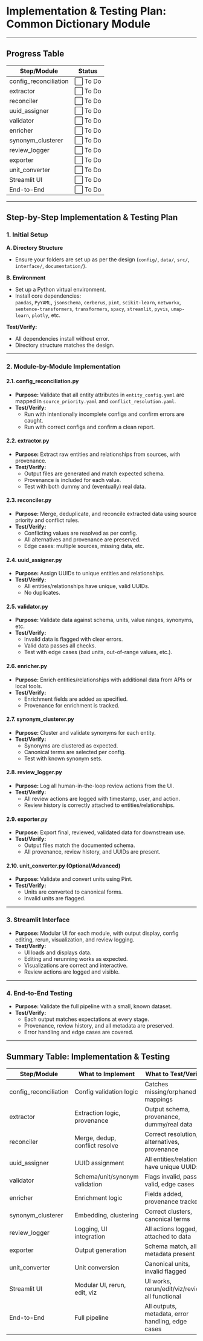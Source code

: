 # Implementation & Testing Plan: Common Dictionary Module

---

## Progress Table

| Step/Module           | Status   |
|-----------------------|----------|
| config_reconciliation | ⬜ To Do  |
| extractor             | ⬜ To Do  |
| reconciler            | ⬜ To Do  |
| uuid_assigner         | ⬜ To Do  |
| validator             | ⬜ To Do  |
| enricher              | ⬜ To Do  |
| synonym_clusterer     | ⬜ To Do  |
| review_logger         | ⬜ To Do  |
| exporter              | ⬜ To Do  |
| unit_converter        | ⬜ To Do  |
| Streamlit UI          | ⬜ To Do  |
| End-to-End            | ⬜ To Do  |

---

## Step-by-Step Implementation & Testing Plan

### 1. Initial Setup

**A. Directory Structure**
- Ensure your folders are set up as per the design (`config/`, `data/`, `src/`, `interface/`, `documentation/`).

**B. Environment**
- Set up a Python virtual environment.
- Install core dependencies:  
  `pandas`, `PyYAML`, `jsonschema`, `cerberus`, `pint`, `scikit-learn`, `networkx`, `sentence-transformers`, `transformers`, `spacy`, `streamlit`, `pyvis`, `umap-learn`, `plotly`, etc.

**Test/Verify:**  
- All dependencies install without error.
- Directory structure matches the design.

---

### 2. Module-by-Module Implementation

#### 2.1. config_reconciliation.py
- **Purpose:** Validate that all entity attributes in `entity_config.yaml` are mapped in `source_priority.yaml` and `conflict_resolution.yaml`.
- **Test/Verify:**
  - Run with intentionally incomplete configs and confirm errors are caught.
  - Run with correct configs and confirm a clean report.

#### 2.2. extractor.py
- **Purpose:** Extract raw entities and relationships from sources, with provenance.
- **Test/Verify:**
  - Output files are generated and match expected schema.
  - Provenance is included for each value.
  - Test with both dummy and (eventually) real data.

#### 2.3. reconciler.py
- **Purpose:** Merge, deduplicate, and reconcile extracted data using source priority and conflict rules.
- **Test/Verify:**
  - Conflicting values are resolved as per config.
  - All alternatives and provenance are preserved.
  - Edge cases: multiple sources, missing data, etc.

#### 2.4. uuid_assigner.py
- **Purpose:** Assign UUIDs to unique entities and relationships.
- **Test/Verify:**
  - All entities/relationships have unique, valid UUIDs.
  - No duplicates.

#### 2.5. validator.py
- **Purpose:** Validate data against schema, units, value ranges, synonyms, etc.
- **Test/Verify:**
  - Invalid data is flagged with clear errors.
  - Valid data passes all checks.
  - Test with edge cases (bad units, out-of-range values, etc.).

#### 2.6. enricher.py
- **Purpose:** Enrich entities/relationships with additional data from APIs or local tools.
- **Test/Verify:**
  - Enrichment fields are added as specified.
  - Provenance for enrichment is tracked.

#### 2.7. synonym_clusterer.py
- **Purpose:** Cluster and validate synonyms for each entity.
- **Test/Verify:**
  - Synonyms are clustered as expected.
  - Canonical terms are selected per config.
  - Test with known synonym sets.

#### 2.8. review_logger.py
- **Purpose:** Log all human-in-the-loop review actions from the UI.
- **Test/Verify:**
  - All review actions are logged with timestamp, user, and action.
  - Review history is correctly attached to entities/relationships.

#### 2.9. exporter.py
- **Purpose:** Export final, reviewed, validated data for downstream use.
- **Test/Verify:**
  - Output files match the documented schema.
  - All provenance, review history, and UUIDs are present.

#### 2.10. unit_converter.py (Optional/Advanced)
- **Purpose:** Validate and convert units using Pint.
- **Test/Verify:**
  - Units are converted to canonical forms.
  - Invalid units are flagged.

---

### 3. Streamlit Interface
- **Purpose:** Modular UI for each module, with output display, config editing, rerun, visualization, and review logging.
- **Test/Verify:**
  - UI loads and displays data.
  - Editing and rerunning works as expected.
  - Visualizations are correct and interactive.
  - Review actions are logged and visible.

---

### 4. End-to-End Testing
- **Purpose:** Validate the full pipeline with a small, known dataset.
- **Test/Verify:**
  - Each output matches expectations at every stage.
  - Provenance, review history, and all metadata are preserved.
  - Error handling and edge cases are covered.

---

## Summary Table: Implementation & Testing

| Step/Module           | What to Implement                | What to Test/Verify                                 |
|-----------------------|----------------------------------|-----------------------------------------------------|
| config_reconciliation | Config validation logic          | Catches missing/orphaned mappings                   |
| extractor             | Extraction logic, provenance     | Output schema, provenance, dummy/real data          |
| reconciler            | Merge, dedup, conflict resolve   | Correct resolution, alternatives, provenance        |
| uuid_assigner         | UUID assignment                  | All entities/relations have unique UUIDs            |
| validator             | Schema/unit/synonym validation   | Flags invalid, passes valid, edge cases             |
| enricher              | Enrichment logic                 | Fields added, provenance tracked                    |
| synonym_clusterer     | Embedding, clustering            | Correct clusters, canonical terms                   |
| review_logger         | Logging, UI integration          | All actions logged, attached to data                |
| exporter              | Output generation                | Schema match, all metadata present                  |
| unit_converter        | Unit conversion                  | Canonical units, invalid flagged                    |
| Streamlit UI          | Modular UI, rerun, edit, viz     | UI works, rerun/edit/viz/review all functional      |
| End-to-End            | Full pipeline                    | All outputs, metadata, error handling, edge cases   | 